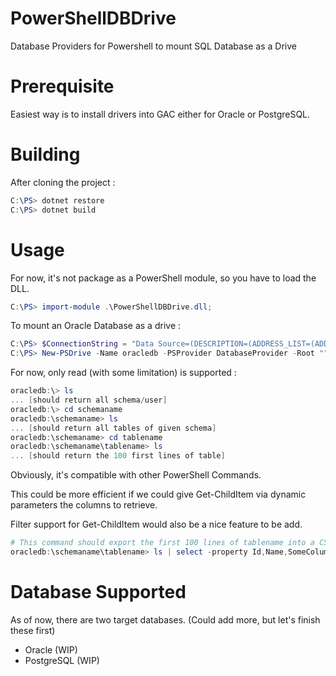 # PowerShellDBDrive
Database Providers for Powershell to mount SQL Database as a Drive

# Prerequisite
Easiest way is to install drivers into GAC either for Oracle or PostgreSQL.

# Building 

After cloning the project : 

```powershell
C:\PS> dotnet restore
C:\PS> dotnet build
```

# Usage
For now, it's not package as a PowerShell module, so you have to load the DLL.

```powershell
C:\PS> import-module .\PowerShellDBDrive.dll;
```

To mount an Oracle Database as a drive : 

```powershell
C:\PS> $ConnectionString = "Data Source=(DESCRIPTION=(ADDRESS_LIST=(ADDRESS=(PROTOCOL=TCP)(HOST=host.company.org)(PORT=1521)))(CONNECT_DATA=(SERVER=DEDICATED)(SID=OracleSID)));User Id=USERNAME;Password=PASSWORD;";
C:\PS> New-PSDrive -Name oracledb -PSProvider DatabaseProvider -Root "" -Provider Oracle.ManagedDataAccess.Client -ConnectionString $ConnectionString -Verbose
```

For now, only read (with some limitation) is supported : 

```powershell
oracledb:\> ls 
... [should return all schema/user]
oracledb:\> cd schemaname
oracledb:\schemaname> ls
... [should return all tables of given schema]
oracledb:\schemaname> cd tablename
oracledb:\schemaname\tablename> ls
... [should return the 100 first lines of table]
```

Obviously, it's compatible with other PowerShell Commands. 

This could be more efficient if we could give Get-ChildItem via dynamic parameters the columns to retrieve.

Filter support for Get-ChildItem would also be a nice feature to be add.

```powershell
# This command should export the first 100 lines of tablename into a CSV using UTF-8 (with bom)
oracledb:\schemaname\tablename> ls | select -property Id,Name,SomeColumns | ConvertTo-Csv -NoTypeInformation | Out-File C:\Temp\Test.csv -Encoding UTF8
```

# Database Supported 

As of now, there are two target databases. (Could add more, but let's finish these first)

- Oracle (WIP)
- PostgreSQL (WIP)
